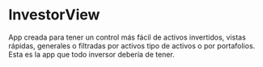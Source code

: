 # InvestorView
App creada para tener un control más fácil de activos invertidos, vistas rápidas, generales o filtradas por activos tipo de activos o por portafolios. Esta es la app que todo inversor debería de tener.
